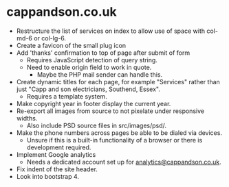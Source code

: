 # cappandson.co.uk

* Restructure the list of services on index to allow use of space with col-md-6 or col-lg-6.
* Create a favicon of the small plug icon
* Add 'thanks' confirmation to top of page after submit of form
  * Requires JavaScript detection of query string.
  * Need to enable origin field to work in quote.
    * Maybe the PHP mail sender can handle this.
* Create dynamic titles for each page, for example "Services" rather than just "Capp and son electricians, Southend, Essex".
  * Requires a template system.
* Make copyright year in footer display the current year.
* Re-export all images from source to not pixelate under responsive widths.
  * Also include PSD source files in src/images/psd/.
* Make the phone numbers across pages be able to be dialed via devices.
  * Unsure if this is a built-in functionality of a browser or there is development required.
* Implement Google analytics
  * Needs a dedicated account set up for analytics@cappandson.co.uk.
* Fix indent of the site header.
* Look into bootstrap 4.
